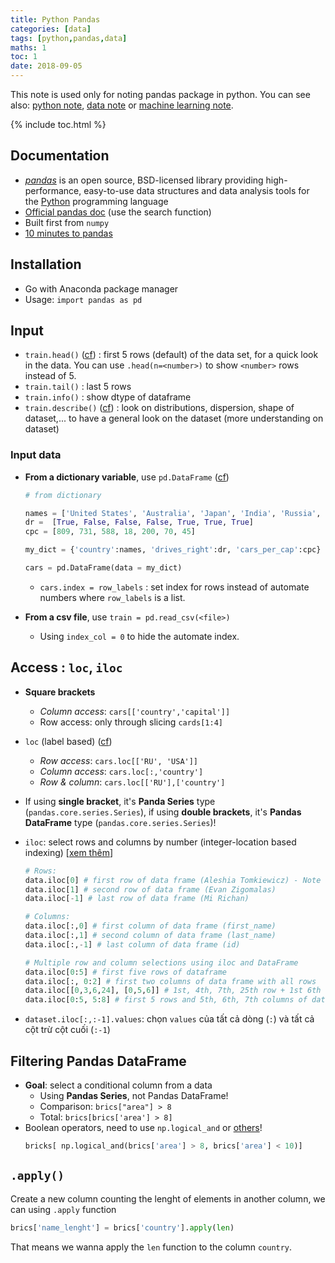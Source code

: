 ```yaml
---
title: Python Pandas
categories: [data]
tags: [python,pandas,data]
maths: 1
toc: 1
date: 2018-09-05
---
```


This note is used only for noting pandas package in python. You can see also: [python note]({{site.baseurl}}/tags#python), [data note]({{site.baseurl}}/categories#data) or [machine learning note]({{site.baseurl}}/categories#ml).

{% include toc.html %}

## Documentation

- *[pandas](https://pandas.pydata.org/)* is an open source, BSD-licensed library providing high-performance, easy-to-use data structures and data analysis tools for the [Python](https://www.python.org/) programming language
- [Official pandas doc](http://pandas.pydata.org/pandas-docs/stable/search.html?q=head%28%29&check_keywords=yes&area=default) (use the search function)
- Built first from `numpy`
- [10 minutes to pandas](http://pandas.pydata.org/pandas-docs/version/0.15/10min.html)


## Installation

- Go with Anaconda package manager
- Usage: `import pandas as pd`

## Input

- `train.head()` ([cf](https://pandas.pydata.org/pandas-docs/stable/generated/pandas.DataFrame.head.html)) : first 5 rows (default) of the data set, for a quick look in the data. You can use `.head(n=<number>)` to show `<number>` rows instead of 5.
- `train.tail()` : last 5 rows
- `train.info()` : show dtype of dataframe
- `train.describe()` ([cf](https://pandas.pydata.org/pandas-docs/stable/generated/pandas.DataFrame.describe.html)) : look on distributions, dispersion, shape of dataset,... to have a general look on the dataset (more understanding on dataset)

### Input data

- **From a dictionary variable**, use `pd.DataFrame` ([cf](https://pandas.pydata.org/pandas-docs/stable/generated/pandas.DataFrame.html))

  ~~~ python
  # from dictionary
  
  names = ['United States', 'Australia', 'Japan', 'India', 'Russia', 'Morocco', 'Egypt']
  dr =  [True, False, False, False, True, True, True]
  cpc = [809, 731, 588, 18, 200, 70, 45]
  
  my_dict = {'country':names, 'drives_right':dr, 'cars_per_cap':cpc}
  
  cars = pd.DataFrame(data = my_dict)
  ~~~

  - `cars.index = row_labels` : set index for rows instead of automate numbers where `row_labels` is a list.

- **From a csv file**, use `train = pd.read_csv(<file>)`
  - Using `index_col = 0` to hide the automate index.

## Access : `loc`, `iloc`

- **Square brackets**
  - *Column access*: `cars[['country','capital']]`
  - Row access: only through slicing `cards[1:4]`
- `loc` (label based) ([cf](https://pandas.pydata.org/pandas-docs/stable/generated/pandas.DataFrame.loc.html))
  - *Row access*: `cars.loc[['RU', 'USA']]`
  - *Column access*: `cars.loc[:,'country']`
  - *Row & column*: `cars.loc[['RU'],['country']`
- If using **single bracket**, it's **Panda Series** type (`pandas.core.series.Series`), if using **double brackets**, it's **Pandas DataFrame** type (`pandas.core.series.Series`)!
- `iloc`: select rows and columns by number (integer-location based indexing) [[xem thêm](https://www.shanelynn.ie/select-pandas-dataframe-rows-and-columns-using-iloc-loc-and-ix/)]

  ~~~ python
  # Rows:
  data.iloc[0] # first row of data frame (Aleshia Tomkiewicz) - Note a Series data type output.
  data.iloc[1] # second row of data frame (Evan Zigomalas)
  data.iloc[-1] # last row of data frame (Mi Richan)
  
  # Columns:
  data.iloc[:,0] # first column of data frame (first_name)
  data.iloc[:,1] # second column of data frame (last_name)
  data.iloc[:,-1] # last column of data frame (id)
  
  # Multiple row and column selections using iloc and DataFrame
  data.iloc[0:5] # first five rows of dataframe
  data.iloc[:, 0:2] # first two columns of data frame with all rows
  data.iloc[[0,3,6,24], [0,5,6]] # 1st, 4th, 7th, 25th row + 1st 6th 7th columns.
  data.iloc[0:5, 5:8] # first 5 rows and 5th, 6th, 7th columns of data frame (county -> phone1).
  ~~~

- `dataset.iloc[:,:-1].values`: chọn `values` của tất cả dòng (`:`) và tất cả cột trừ cột cuối (`:-1`)

## Filtering Pandas DataFrame

- **Goal**: select a conditional column from a data
	- Using **Pandas Series**, not Pandas DataFrame!
	- Comparison: `brics["area"] > 8`
	- Total: `brics[brics['area'] > 8]`
- Boolean operators, need to use `np.logical_and` or [others](/python-numpy-1#comparison)!
  ~~~ python
  bricks[ np.logical_and(brics['area'] > 8, brics['area'] < 10)]
  ~~~

## `.apply()`

Create a new column counting the lenght of elements in another column, we can using `.apply` function

~~~ python
brics['name_lenght'] = brics['country'].apply(len)
~~~

That means we wanna apply the `len` function to the column `country`.
